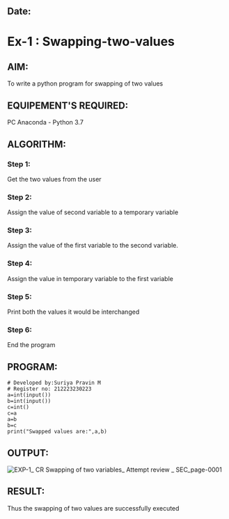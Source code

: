 ## Date: 
# Ex-1 : Swapping-two-values

## AIM:
To write a python program for swapping of two values

## EQUIPEMENT'S REQUIRED: 
PC
Anaconda - Python 3.7

## ALGORITHM: 
### Step 1:
Get the two values from the user
### Step 2: 
Assign the value of second variable to a temporary variable 
### Step 3: 
Assign the value of the first variable to the second variable.
### Step 4:  
Assign the value in temporary variable to the first variable
### Step 5: 
Print both the values it would be interchanged
### Step 6: 
End the program

## PROGRAM:
```
# Developed by:Suriya Pravin M
# Register no: 212223230223
a=int(input())
b=int(input())
c=int()
c=a
a=b
b=c
print("Swapped values are:",a,b)
```

## OUTPUT:


![EXP-1_ CR Swapping of two variables_ Attempt review _ SEC_page-0001](https://github.com/user-attachments/assets/524a8d48-ff56-4da8-8c53-e3b553a58ab2)


## RESULT:
Thus the swapping of two values are successfully executed
